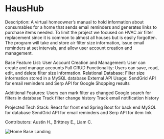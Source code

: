 # HausHub

Description: A virtual homeowner’s manual to hold information about consumables for a home that sends email reminders and generates links to purchase items needed. To limit the project we focused on HVAC air filter replacement since it is common to almost all houses but is easily forgotten. The program will take and store air filter size information, issue email reminders at set intervals, and allow user account creation and management.

Base Feature List:
User Account Creation and Management: User can create and manage accounts
Full CRUD Functionality: Users can save, read, edit, and delete filter size information.
Relational Database: Filter size information stored in a MySQL database
External API Usage: SendGrid API for email reminders and Serp API for Google Shopping results

Additional Features:
Users can mark filter as changed
Google search for filters in database
Track filter change history
Track email notification history

Projected Tech Stack:
React for front end
Spring Boot for back end
MySQL for database
SendGrid API for email reminders and Serp API for item link

Contributors: Austin H., Brittney E., Liam C.

<img src="./frontend/home-base/src/assets/HomeBaseLanding.png" alt="Home Base Landing" />
